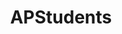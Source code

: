 ---
title: APStudents
crosslinks:
- livven
- APUSH
- ApplyingToCollege
- RateMySchedule
- AP_Physics
- AP_CompSciPrinciples
- Sat
- ChoosingBeggars
- opera
- copypasta
- learnprogramming
- Drugs
- ACT
- ComedyCemetery
- duolingo
- CollegeStudents
- Pyongyang
- FRC
- AskHSteacher
- FellowKids
---